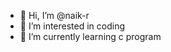 - 👋 Hi, I’m @naik-r
- 👀 I’m interested in coding
- 🌱 I’m currently learning c program 



<!---
naik-r/naik-r is a ✨ special ✨ repository because its `README.md` (this file) appears on your GitHub profile.
You can click the Preview link to take a look at your changes.
--->

